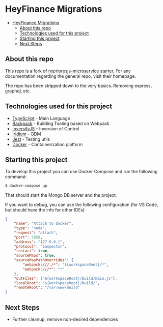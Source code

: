 # HeyFinance Migrations

- [HeyFinance Migrations](#heyfinance-migrations)
	- [About this repo](#about-this-repo)
	- [Technologies used for this project](#technologies-used-for-this-project)
	- [Starting this project](#starting-this-project)
	- [Next Steps](#next-steps)

## About this repo

This repo is a fork of [nxprloresjs-microservice starter](https://github.com/ERS-HCL/nxplorerjs-microservice-starter). For any documentation regarding the general repo, visit their homepage.

The repo has been stripped down to the very basics. Removing express, graphql, etc.

## Technologies used for this project

-   [TypeScript](https://github.com/Microsoft/TypeScript) - Main Language
-   [Backpack](https://github.com/jaredpalmer/backpack) - Building Tooling based on Webpack
-   [InversifyJS](https://github.com/inversify/InversifyJS) - Inversion of Control
-   [Iridium](https://github.com/sierrasoftworks/iridium) - ODM
-   [Jest](jestjs.io) - Testing utils
-   [Docker](https://www.docker.com) - Containerization platform

## Starting this project

To develop this project you can use Docker Compose and run the following command:

```bash
$ docker-compose up
```

That should start the Mongo DB server and the project.

If you want to debug, you can use the following configuration (for VS Code, but should have the info for other IDEs)

```json
{
	"name": "Attach to Docker",
	"type": "node",
	"request": "attach",
	"port": 5858,
	"address": "127.0.0.1",
	"protocol": "inspector",
	"restart": true,
	"sourceMaps": true,
	"sourceMapPathOverrides": {
		"webpack:///./*": "${workspaceRoot}/*",
		"webpack:///*": "*"
	},
	"outFiles": ["${workspaceRoot}/build/main.js"],
	"localRoot": "${workspaceRoot}/build/",
	"remoteRoot": "/var/www/build"
}
```

## Next Steps

-   Further cleanup, remove non-desired dependencies
